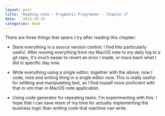 ```yaml
---
layout: post
title: "Reading note - Pragmatic Programmer - Chapter 3"
date:   2018-10-19
categories: book
---
```


There are three things that opens I try after reading this chapter:

- Store everything in a source version control: I find this particularly useful.
After moving everything from my MacOS note to my daily log to a git repo, it's
much easier to revert an error I made, or trace back what I did in specific day
now.

- Write everything using a single editor: together with the above, now I code,
  note and writing thing in a single editor now. This is really useful for
  editting and manipulating text, as I find myself more proficient with that in
  vim than in MacOS note application.

- Using code generator for repeating tasks: I'm experimenting with this. I hope
that I can save more of my time for actually implementing the business logic
than writing code that machine can write.
